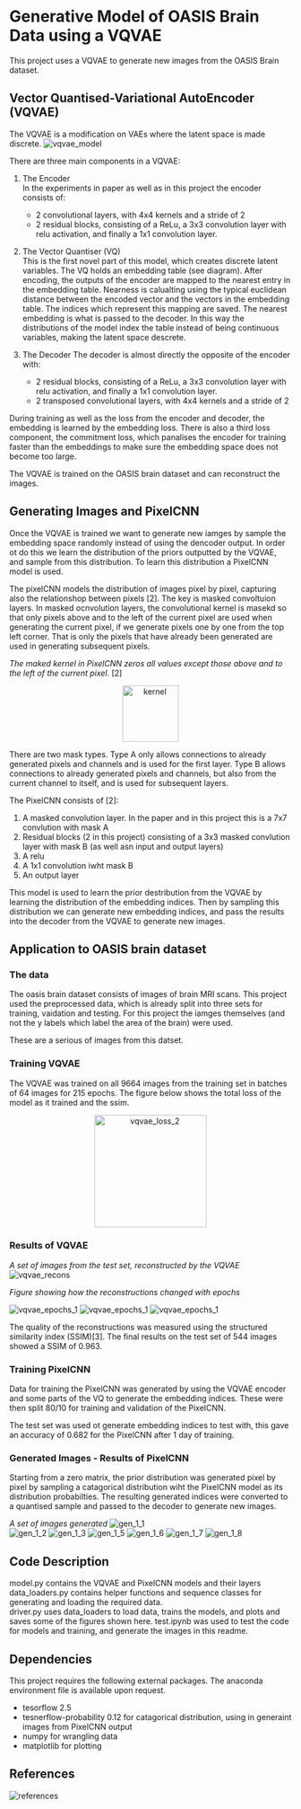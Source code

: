 # Generative Model of OASIS Brain Data using a VQVAE

This project uses a VQVAE to generate new images from the OASIS Brain dataset.

## Vector Quantised-Variational AutoEncoder (VQVAE)
The VQVAE is a modification on VAEs where the latent space is made discrete.
![vqvae_model](figures/vqvae_diagram.png)


 There are three main components in a VQVAE:
1. The Encoder  
   In the experiments in paper as well as in this project the encoder consists of:
   * 2 convolutional layers, with 4x4 kernels and a stride of 2
   * 2 residual blocks, consisting of a ReLu, a 3x3 convolution layer with relu activation, and finally a 1x1 convolution layer. 

2. The Vector Quantiser (VQ)  
   This is the first novel part of this model, which creates discrete latent variables. The VQ holds an embedding table (see diagram). After encoding, the outputs of the encoder are mapped to the nearest entry in the embedding table. Nearness is calualting using the typical euclidean distance between the encoded vector and the vectors in the embedding table. The indices which represent this mapping are saved. The nearest embedding is what is passed to the decoder. In this way the distributions of the model index the table instead of being continuous variables, making the latent space descrete.
 
3. The Decoder
   The decoder is almost directly the opposite of the encoder with:
    * 2 residual blocks, consisting of a ReLu, a 3x3 convolution layer with relu activation, and finally a 1x1 convolution layer. 
    * 2 transposed convolutional layers, with 4x4 kernels and a stride of 2

During training as well as the loss from the encoder and decoder, the embedding is learned by the embedding loss. There is also a third loss component, the commitment loss, which panalises the encoder for training faster than the embeddings to make sure the embedding space does not become too large. 

The VQVAE is trained on the OASIS brain dataset and can reconstruct the images. 


## Generating Images and PixelCNN
Once the VQVAE is trained we want to generate new iamges by sample the embedding space randomly instead of using the dencoder output. In order ot do this we learn the distribution of the priors outputted by the VQVAE, and sample from this distribution. To learn this distribution a PixelCNN model is used. 

The pixelCNN models the distribution of images pixel by pixel, capturing also the relationshop between pixels [2]. The key is masked convoltuion layers. In masked ocnvolution layers, the convolutional kernel is masekd so that only pixels above and to the left of the current pixel are used when generating the current pixel, if we generate pixels one by one from the top left corner. That is only the pixels that have already been generated are used in generating subsequent pixels.

*The maked kernel in PixelCNN zeros all values except those above and to the left of the current pixel.*  [2]  
<!-- ![kernel](figures/pixel_cnn_kernel.png) -->
<p align="center">
<img src="figures/pixel_cnn_kernel.png" alt="kernel" width="100"/>
</p>

There are two mask types. Type A only allows connections to already generated pixels and channels and is used for the first layer. Type B  allows connections to already generated pixels and channels, but also from the current channel to itself, and is used for subsequent layers.



The PixelCNN consists of [2]:
1. A masked convolution layer. In the paper and in this project this is a 7x7 convlution with mask A
2. Residual blocks (2 in this project) consisting of a 3x3 masked convlution layer with mask B (as well asn input and output layers)
3. A relu
4. A 1x1 convolution iwht mask B
5. An output layer

This model is used to learn the prior destribution from the VQVAE by learning the distribution of the embedding indices. Then by sampling this distribution we can generate new embedding indices, and pass the results into the decoder from the VQVAE to generate new images. 

## Application to OASIS brain dataset
### The data
The oasis brain dataset consists of images of brain MRI scans. This project used the preprocessed data, which is already split into three sets for training, vaidation and testing.  For this project the iamges themselves (and not the y labels which label the area of the brain) were used. 

These are a serious of images from this datset.

### Training VQVAE
The VQVAE was trained on all 9664 images from the training set in batches of 64 images for 215 epochs. The figure below shows the total loss of the model as it trained and the ssim.

<!-- These were saved to a file every 60 iterations, so the curve is very smooth.

![vqvae_loss_1](figures/vqvae_loss.png) -->
<p align="center">
<img  src="figures/vqvae_loss_det.png" alt="vqvae_loss_2" width="200" />
</p?>

<!-- ![vqvae_loss_2](figures/vqvae_loss_det.png) -->


### Results of VQVAE
*A set of images from the test set, reconstructed by the VQVAE*
![vqvae_recons](figures/vqvae_recons.png)

*Figure showing how the reconstructions changed with epochs*

![vqvae_epochs_1](figures/epoch_compare_recon.png)
![vqvae_epochs_1](figures/epoch_compare_recon_2.png)
![vqvae_epochs_1](figures/epoch_compare_recon_13.png)

The quality of the reconstructions was measured using the structured similarity index (SSIM)[3]. The final results on the test set of 544 images showed a SSIM of 0.963.

### Training PixelCNN
Data for training the PixelCNN was generated by using the VQVAE encoder and some parts of the VQ to generate the embedding indices. These were then split 80/10 for training and validation of the PixelCNN.
 <!-- The figure below shows the training and validation loss of the model as it trained. 
{}figure -->

The test set was used ot generate embedding indices to test with, this gave an accuracy of 0.682 for the PixelCNN after 1 day of training.

### Generated Images - Results of PixelCNN 
Starting from a zero matrix, the prior distribution was generated pixel by pixel by sampling a catagorical distribution wiht the PixelCNN model as its distribution probabilties. The resulting generated indices were converted to a quantised sample and passed to the decoder to generate new images.

*A set of images generated*
![gen_1_1](figures/gen_1_1.png)  
![gen_1_2](figures/get_1_2.png)
![gen_1_3](figures/get_1_3.png)<!-- ![gen_1_4](figures/get_1_4.png) -->
![gen_1_5](figures/get_1_5.png)
![gen_1_6](figures/get_1_6.png)
![gen_1_7](figures/get_1_7.png)
![gen_1_8](figures/get_1_8.png)

## Code Description
model.py
    contains the VQVAE and PixelCNN models and their layers  
data_loaders.py
    contains helper functions and sequence classes for generating and loading the required data.  
driver.py
    uses data_loaders to load data, trains the models, and plots and saves some of the figures shown here. 
test.ipynb 
    was used to test the code for models and training, and generate the images in this readme. 

## Dependencies
This project requires the following external packages. The anaconda environment file is available upon request.

* tesorflow 2.5
* tesnerflow-probability 0.12 for catagorical distribution, using in generaint images from PixelCNN output
* numpy for wrangling data
* matplotlib for plotting


## References
![references](figures/refs.png)

